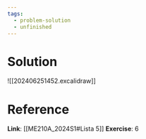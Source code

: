 ```yaml
---
tags:
  - problem-solution
  - unfinished
---
```

# Solution
![[202406251452.excalidraw]]

# Reference
**Link**: [[ME210A_2024S1#Lista 5]]
**Exercise**: 6